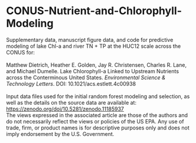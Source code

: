 # CONUS-Nutrient-and-Chlorophyll-Modeling
Supplementary data, manuscript figure data, and code for predictive modeling of lake Chl-a and river TN + TP at the HUC12 scale across the CONUS for:<br />
<br />Matthew Dietrich, Heather E. Golden, Jay R. Christensen, Charles R. Lane, and Michael Dumelle.
Lake Chlorophyll-a Linked to Upstream Nutrients across the Conterminous United States. _Environmental Science & Technology Letters_. DOI: 10.1021/acs.estlett.4c00938<br />
<br />Input data files used for the initial random forest modeling and selection, as well as the details on the source data are available at: https://zenodo.org/doi/10.5281/zenodo.11185937
<br />The views expressed in the associated article are those of the authors and do not necessarily reflect the views or policies of the US EPA. Any use of trade, firm, or product names is for descriptive purposes only and does not imply endorsement by the U.S. Government.
